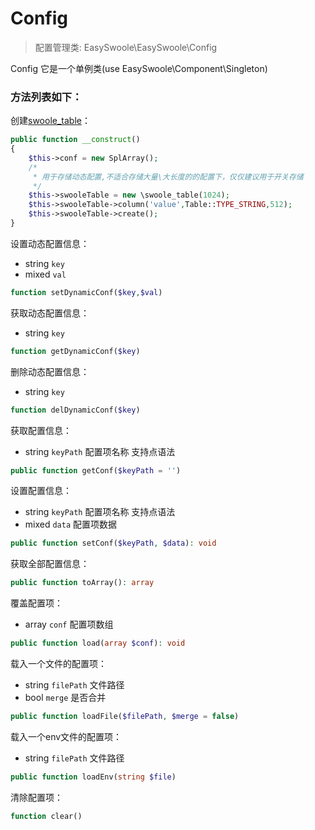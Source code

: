 # Config

> 配置管理类: EasySwoole\EasySwoole\Config

Config 它是一个单例类(use EasySwoole\Component\Singleton)

### 方法列表如下：

创建[swoole_table](https://wiki.swoole.com/wiki/page/p-table.html)：

```php
public function __construct()
{
    $this->conf = new SplArray();
    /*
     * 用于存储动态配置,不适合存储大量\大长度的的配置下，仅仅建议用于开关存储
     */
    $this->swooleTable = new \swoole_table(1024);
    $this->swooleTable->column('value',Table::TYPE_STRING,512);
    $this->swooleTable->create();
}
```

设置动态配置信息：

- string  `key`
- mixed   `val`

```php
function setDynamicConf($key,$val)
```

获取动态配置信息：

- string  `key`

```php
function getDynamicConf($key)
```

删除动态配置信息：

- string  `key`

```php
function delDynamicConf($key)
```

获取配置信息：

- string  `keyPath`  配置项名称 支持点语法

```php
public function getConf($keyPath = '')
```

设置配置信息：

- string  `keyPath`  配置项名称 支持点语法
- mixed   `data`      配置项数据

```php
public function setConf($keyPath, $data): void
```

获取全部配置信息：

```php
public function toArray(): array
```

覆盖配置项：

- array  `conf`  配置项数组

```php
public function load(array $conf): void
```

载入一个文件的配置项：

- string  `filePath`  文件路径
- bool    `merge`     是否合并

```php
public function loadFile($filePath, $merge = false)
```

载入一个env文件的配置项：

- string  `filePath`  文件路径

```php
public function loadEnv(string $file)
```

清除配置项：

```php
function clear()
```
